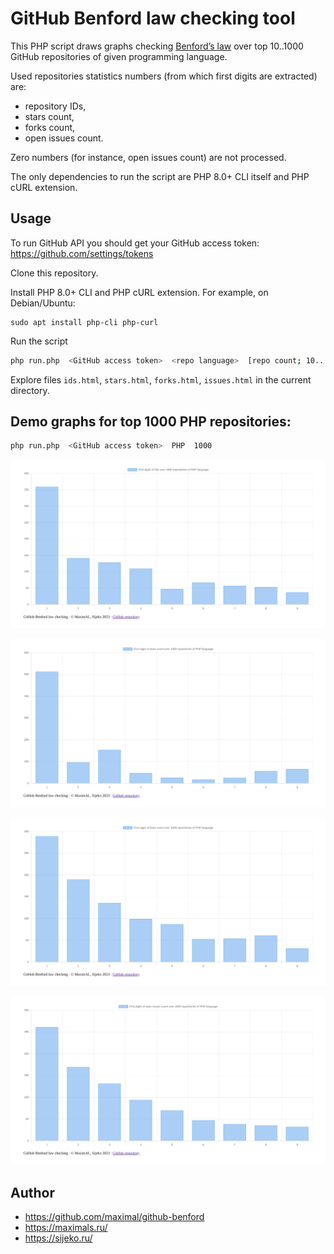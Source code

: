 # GitHub Benford law checking tool

This PHP script draws graphs checking [Benford’s law](https://en.wikipedia.org/wiki/Benford's_law) over top 10..1000 GitHub repositories of given programming language.

Used repositories statistics numbers (from which first digits are extracted) are:
* repository IDs,
* stars count,
* forks count,
* open issues count.

Zero numbers (for instance, open issues count) are not processed.

The only dependencies to run the script are PHP 8.0+ CLI itself and PHP cURL extension.


## Usage

To run GitHub API you should get your GitHub access token:
https://github.com/settings/tokens

Clone this repository.

Install PHP 8.0+ CLI and PHP cURL extension. For example, on Debian/Ubuntu:
```shell
sudo apt install php-cli php-curl
```

Run the script
```sh
php run.php  <GitHub access token>  <repo language>  [repo count; 10...1000; default: 1000]
```

Explore files `ids.html`, `stars.html`, `forks.html`, `issues.html` in the current directory.


## Demo graphs for top 1000 PHP repositories:

```sh
php run.php  <GitHub access token>  PHP  1000
```

![ids](demo/ids.png)

![ids](demo/stars.png)

![ids](demo/forks.png)

![ids](demo/issues.png)


## Author
* https://github.com/maximal/github-benford
* https://maximals.ru/
* https://sijeko.ru/
